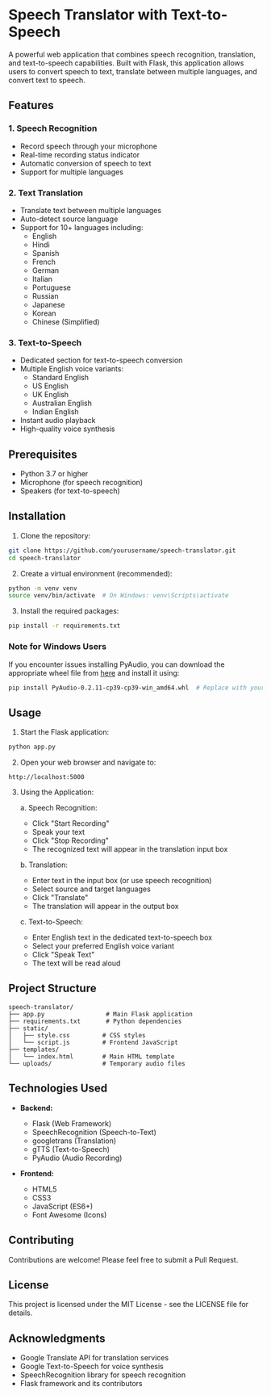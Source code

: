 # Speech Translator with Text-to-Speech

A powerful web application that combines speech recognition, translation, and text-to-speech capabilities. Built with Flask, this application allows users to convert speech to text, translate between multiple languages, and convert text to speech.

## Features

### 1. Speech Recognition
- Record speech through your microphone
- Real-time recording status indicator
- Automatic conversion of speech to text
- Support for multiple languages

### 2. Text Translation
- Translate text between multiple languages
- Auto-detect source language
- Support for 10+ languages including:
  - English
  - Hindi
  - Spanish
  - French
  - German
  - Italian
  - Portuguese
  - Russian
  - Japanese
  - Korean
  - Chinese (Simplified)

### 3. Text-to-Speech
- Dedicated section for text-to-speech conversion
- Multiple English voice variants:
  - Standard English
  - US English
  - UK English
  - Australian English
  - Indian English
- Instant audio playback
- High-quality voice synthesis

## Prerequisites

- Python 3.7 or higher
- Microphone (for speech recognition)
- Speakers (for text-to-speech)

## Installation

1. Clone the repository:
```bash
git clone https://github.com/yourusername/speech-translator.git
cd speech-translator
```

2. Create a virtual environment (recommended):
```bash
python -m venv venv
source venv/bin/activate  # On Windows: venv\Scripts\activate
```

3. Install the required packages:
```bash
pip install -r requirements.txt
```

### Note for Windows Users
If you encounter issues installing PyAudio, you can download the appropriate wheel file from [here](https://www.lfd.uci.edu/~gohlke/pythonlibs/#pyaudio) and install it using:
```bash
pip install PyAudio-0.2.11-cp39-cp39-win_amd64.whl  # Replace with your Python version
```

## Usage

1. Start the Flask application:
```bash
python app.py
```

2. Open your web browser and navigate to:
```
http://localhost:5000
```

3. Using the Application:

   a. Speech Recognition:
   - Click "Start Recording"
   - Speak your text
   - Click "Stop Recording"
   - The recognized text will appear in the translation input box

   b. Translation:
   - Enter text in the input box (or use speech recognition)
   - Select source and target languages
   - Click "Translate"
   - The translation will appear in the output box

   c. Text-to-Speech:
   - Enter English text in the dedicated text-to-speech box
   - Select your preferred English voice variant
   - Click "Speak Text"
   - The text will be read aloud

## Project Structure

```
speech-translator/
├── app.py                 # Main Flask application
├── requirements.txt       # Python dependencies
├── static/
│   ├── style.css         # CSS styles
│   └── script.js         # Frontend JavaScript
├── templates/
│   └── index.html        # Main HTML template
└── uploads/              # Temporary audio files
```

## Technologies Used

- **Backend:**
  - Flask (Web Framework)
  - SpeechRecognition (Speech-to-Text)
  - googletrans (Translation)
  - gTTS (Text-to-Speech)
  - PyAudio (Audio Recording)

- **Frontend:**
  - HTML5
  - CSS3
  - JavaScript (ES6+)
  - Font Awesome (Icons)

## Contributing

Contributions are welcome! Please feel free to submit a Pull Request.

## License

This project is licensed under the MIT License - see the LICENSE file for details.

## Acknowledgments

- Google Translate API for translation services
- Google Text-to-Speech for voice synthesis
- SpeechRecognition library for speech recognition
- Flask framework and its contributors 